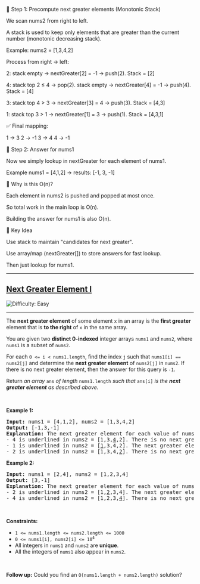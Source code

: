 🔹 Step 1: Precompute next greater elements (Monotonic Stack)

We scan nums2 from right to left.

A stack is used to keep only elements that are greater than the current number (monotonic decreasing stack).

Example: nums2 = [1,3,4,2]

Process from right → left:

2: stack empty → nextGreater[2] = -1 → push(2).
Stack = [2]

4: stack top 2 ≤ 4 → pop(2). stack empty → nextGreater[4] = -1 → push(4).
Stack = [4]

3: stack top 4 > 3 → nextGreater[3] = 4 → push(3).
Stack = [4,3]

1: stack top 3 > 1 → nextGreater[1] = 3 → push(1).
Stack = [4,3,1]

✅ Final mapping:

1 → 3
2 → -1
3 → 4
4 → -1

🔹 Step 2: Answer for nums1

Now we simply lookup in nextGreater for each element of nums1.

Example nums1 = [4,1,2] → results: [-1, 3, -1]

🔹 Why is this O(n)?

Each element in nums2 is pushed and popped at most once.

So total work in the main loop is O(n).

Building the answer for nums1 is also O(n).

🔹 Key Idea

Use stack to maintain "candidates for next greater".

Use array/map (nextGreater[]) to store answers for fast lookup.

Then just lookup for nums1.

---
<h2><a href="https://leetcode.com/problems/next-greater-element-i">Next Greater Element I</a></h2> <img src='https://img.shields.io/badge/Difficulty-Easy-brightgreen' alt='Difficulty: Easy' /><hr><p>The <strong>next greater element</strong> of some element <code>x</code> in an array is the <strong>first greater</strong> element that is <strong>to the right</strong> of <code>x</code> in the same array.</p>

<p>You are given two <strong>distinct 0-indexed</strong> integer arrays <code>nums1</code> and <code>nums2</code>, where <code>nums1</code> is a subset of <code>nums2</code>.</p>

<p>For each <code>0 &lt;= i &lt; nums1.length</code>, find the index <code>j</code> such that <code>nums1[i] == nums2[j]</code> and determine the <strong>next greater element</strong> of <code>nums2[j]</code> in <code>nums2</code>. If there is no next greater element, then the answer for this query is <code>-1</code>.</p>

<p>Return <em>an array </em><code>ans</code><em> of length </em><code>nums1.length</code><em> such that </em><code>ans[i]</code><em> is the <strong>next greater element</strong> as described above.</em></p>

<p>&nbsp;</p>
<p><strong class="example">Example 1:</strong></p>

<pre>
<strong>Input:</strong> nums1 = [4,1,2], nums2 = [1,3,4,2]
<strong>Output:</strong> [-1,3,-1]
<strong>Explanation:</strong> The next greater element for each value of nums1 is as follows:
- 4 is underlined in nums2 = [1,3,<u>4</u>,2]. There is no next greater element, so the answer is -1.
- 1 is underlined in nums2 = [<u>1</u>,3,4,2]. The next greater element is 3.
- 2 is underlined in nums2 = [1,3,4,<u>2</u>]. There is no next greater element, so the answer is -1.
</pre>

<p><strong class="example">Example 2:</strong></p>

<pre>
<strong>Input:</strong> nums1 = [2,4], nums2 = [1,2,3,4]
<strong>Output:</strong> [3,-1]
<strong>Explanation:</strong> The next greater element for each value of nums1 is as follows:
- 2 is underlined in nums2 = [1,<u>2</u>,3,4]. The next greater element is 3.
- 4 is underlined in nums2 = [1,2,3,<u>4</u>]. There is no next greater element, so the answer is -1.
</pre>

<p>&nbsp;</p>
<p><strong>Constraints:</strong></p>

<ul>
	<li><code>1 &lt;= nums1.length &lt;= nums2.length &lt;= 1000</code></li>
	<li><code>0 &lt;= nums1[i], nums2[i] &lt;= 10<sup>4</sup></code></li>
	<li>All integers in <code>nums1</code> and <code>nums2</code> are <strong>unique</strong>.</li>
	<li>All the integers of <code>nums1</code> also appear in <code>nums2</code>.</li>
</ul>

<p>&nbsp;</p>
<strong>Follow up:</strong> Could you find an <code>O(nums1.length + nums2.length)</code> solution?

